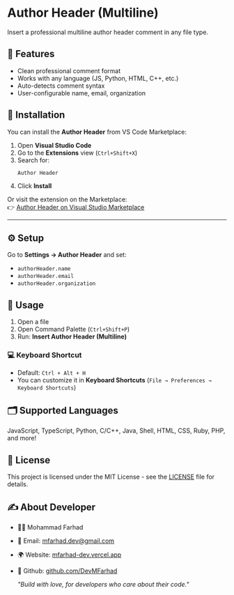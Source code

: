 # Author Header (Multiline)

Insert a professional multiline author header comment in any file type.

## 🌟 Features

- Clean professional comment format
- Works with any language (JS, Python, HTML, C++, etc.)
- Auto-detects comment syntax
- User-configurable name, email, organization

## 🔌 Installation

You can install the **Author Header** from VS Code Marketplace:

1. Open **Visual Studio Code**
2. Go to the **Extensions** view (`Ctrl+Shift+X`)
3. Search for:  
   ```
   Author Header
   ```
4. Click **Install**

Or visit the extension on the Marketplace:  
👉 [Author Header on Visual Studio Marketplace](https://marketplace.visualstudio.com/items?itemName=DevMFarhad.author-header)

---


## ⚙️ Setup

Go to **Settings → Author Header** and set:
- `authorHeader.name`
- `authorHeader.email`
- `authorHeader.organization`

## 🚀 Usage

1. Open a file
2. Open Command Palette (`Ctrl+Shift+P`)
3. Run: **Insert Author Header (Multiline)**

### 💻 Keyboard Shortcut

- Default: `Ctrl + Alt + H`
- You can customize it in **Keyboard Shortcuts** (`File → Preferences → Keyboard Shortcuts`)

## 🗂 Supported Languages

JavaScript, TypeScript, Python, C/C++, Java, Shell, HTML, CSS, Ruby, PHP, and more!

## 📃 License

This project is licensed under the <bold>MIT License - see the <a href="/LICENSE">LICENSE</a> file for details.</bold> 

## ✍ About Developer
- 👨‍💻 Mohammad Farhad
- 📧 Email: mfarhad.dev@gmail.com
- 🌍 Website: <a href="https://mfarhad-dev.vercel.app" target="_blank">mfarhad-dev.vercel.app</a>
- 💼 Github: <a href="https://github.com/DevMFarhad" target="_blank">github.com/DevMFarhad</a>

   <p >
    <i>"Build with love, for developers who care about their code."</i>
   </p>
  